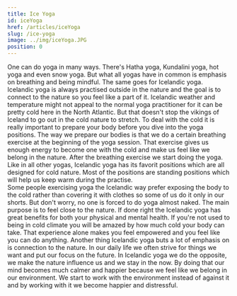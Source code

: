 ```yaml
---
title: Ice Yoga
id: iceYoga
href: /articles/iceYoga
slug: /ice-yoga
image: ../img/iceYoga.JPG
position: 0
---
```


One can do yoga in many ways. There's Hatha yoga, Kundalini yoga, hot yoga and even snow yoga. But what all yogas have in common is emphasis on breathing and being mindful. The same goes for Icelandic yoga. Icelandic yoga is always practised outside in the nature and the goal is to connect to the nature so you feel like a part of it. Icelandic weather and temperature might not appeal to the normal yoga practitioner for it can be pretty cold here in the North Atlantic. But that doesn't stop the vikings of Iceland to go out in the cold nature to stretch. 
To deal with the cold it is really important to prepare your body before you dive into the yoga positions. The way we prepare our bodies is that we do a certain breathing exercise at the beginning of the yoga session. That exercise gives us enough energy to become one with the cold and make us feel like we belong in the nature. After the breathing exercise we start doing the yoga. Like in all other yogas, Icelandic yoga has its favorit positions which are all designed for cold nature. Most of the positions are standing positions which will help us keep warm during the practise.      
	Some people exercising yoga the Icelandic way prefer exposing the body to the cold rather than covering it with clothes so some of us do it only in our shorts. But don't worry, no one is forced to do yoga almost naked. The main purpose is to feel close to the nature. 
If done right the Icelandic yoga has great benefits for both your physical and mental health. If you're not used to being in cold climate you will be amazed by how much cold your body can take. That experience alone makes you feel empowered and you feel like you can do anything. Another thing Icelandic yoga buts a lot of emphasis on is connection to the nature. In our daily life we often strive for things we want and put our focus on the future. In Icelandic yoga we do the opposite, we make the nature influence us and we stay in the now. By doing that our mind becomes much calmer and happier because we feel like we belong in our environment. We start to work with the environment instead of against it and by working with it we become happier and distressful.
